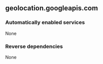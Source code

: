 ## geolocation.googleapis.com

### Automatically enabled services

None

### Reverse dependencies

None
